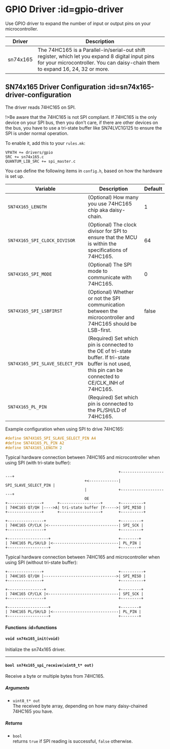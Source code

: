 # GPIO Driver :id=gpio-driver

Use GPIO driver to expand the number of input or output pins on your microcontroller.

| Driver   | Description  |
|----------|--------------|
| sn74x165 | The 74HC165 is a Parallel-in/serial-out shift register, which let you expand 8 digital input pins for your microcontroller. You can daisy-chain them to expand 16, 24, 32 or more.

## SN74x165 Driver Configuration :id=sn74x165-driver-configuration

The driver reads 74HC165 on SPI.

!>Be aware that the 74HC165 is not SPI compliant. If 74HC165 is the only device on your SPI bus, then you don't care, if there are other devices on the bus, you have to use a tri-state buffer like SN74LVC1G125 to ensure the SPI is under normal operation. 

To enable it, add this to your `rules.mk`:

```make
VPATH += drivers/gpio
SRC += sn74x165.c
QUANTUM_LIB_SRC += spi_master.c
```

You can define the following items in `config.h`, based on how the hardware is set up.

| Variable | Description | Default |
|----------|-------------|---------|
| `SN74X165_LENGTH` | (Optional) How many you use 74HC165 chip aka daisy-chain. | 1 |
| `SN74X165_SPI_CLOCK_DIVISOR` | (Optional) The clock divisor for SPI to ensure that the MCU is within the specifications of 74HC165. | 64 |
| `SN74X165_SPI_MODE` | (Optional) The SPI mode to communicate with 74HC165. | 0 |
| `SN74X165_SPI_LSBFIRST` | (Optional) Whether or not the SPI communication between the microcontroller and 74HC165 should be LSB-first. | false |
| `SN74X165_SPI_SLAVE_SELECT_PIN` | (Required) Set which pin is connected to the OE of tri-state buffer. If tri-state buffer is not used, this pin can be connected to CE/CLK_INH of 74HC165. |
| `SN74X165_PL_PIN` | (Required) Set which pin is connected to the PL/SH/LD of 74HC165. |

Example configuration when using SPI to drive 74HC165:

```c
#define SN74X165_SPI_SLAVE_SELECT_PIN A4
#define SN74X165_PL_PIN A2
#define SN74X165_LENGTH 2
```

Typical hardware connection between 74HC165 and microcontroller when using SPI (with tri-state buffer):

```
                                                  +----------------------+
                                   +<-------------| SPI_SLAVE_SELECT_PIN |
                                   |              +----------------------+
                                   OE
+---------------+      +------------------+       +----------+
| 74HC165 Q7/QH |---->A| tri-state buffer |Y----->| SPI_MISO |
+---------------+      +------------------+       +----------+

+----------------+                                +---------+
| 74HC165 CP/CLK |<-------------------------------| SPI_SCK |
+----------------+                                +---------+

+------------------+                              +--------+
| 74HC165 PL/SH/LD |<-----------------------------| PL_PIN |
+------------------+                              +--------+
```

Typical hardware connection between 74HC165 and microcontroller when using SPI (without tri-state buffer):

```
+---------------+                                 +----------+
| 74HC165 Q7/QH |-------------------------------->| SPI_MISO |
+---------------+                                 +----------+

+----------------+                                +---------+
| 74HC165 CP/CLK |<-------------------------------| SPI_SCK |
+----------------+                                +---------+

+------------------+                              +--------+
| 74HC165 PL/SH/LD |<-----------------------------| PL_PIN |
+------------------+                              +--------+
```

#### Functions :id=functions

#### `void sn74x165_init(void)`

Initialize the sn74x165 driver.

---

#### `bool sn74x165_spi_receive(uint8_t* out)`

Receive a byte or multiple bytes from 74HC165.

##### Arguments

 - `uint8_t* out`  
    The received byte array, depending on how many daisy-chained 74HC165 you have.

##### Returns

 - `bool`  
    returns `true` if SPI reading is successful, `false` otherwise.